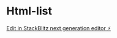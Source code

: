 # Html-list

[Edit in StackBlitz next generation editor ⚡️](https://stackblitz.com/~/github.com/vanshika345/Html-list)
